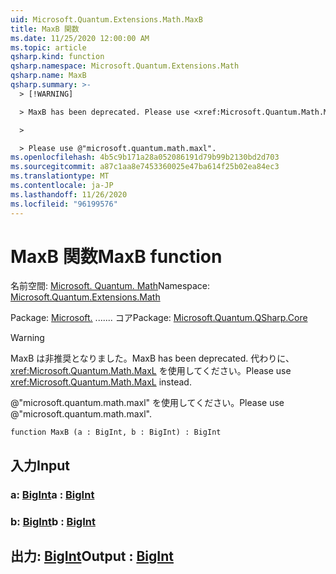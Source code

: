 ```yaml
---
uid: Microsoft.Quantum.Extensions.Math.MaxB
title: MaxB 関数
ms.date: 11/25/2020 12:00:00 AM
ms.topic: article
qsharp.kind: function
qsharp.namespace: Microsoft.Quantum.Extensions.Math
qsharp.name: MaxB
qsharp.summary: >-
  > [!WARNING]

  > MaxB has been deprecated. Please use <xref:Microsoft.Quantum.Math.MaxL> instead.

  >

  > Please use @"microsoft.quantum.math.maxl".
ms.openlocfilehash: 4b5c9b171a28a052086191d79b99b2130bd2d703
ms.sourcegitcommit: a87c1aa8e7453360025e47ba614f25b02ea84ec3
ms.translationtype: MT
ms.contentlocale: ja-JP
ms.lasthandoff: 11/26/2020
ms.locfileid: "96199576"
---
```

# <a name="maxb-function"></a><span data-ttu-id="4dae5-102">MaxB 関数</span><span class="sxs-lookup"><span data-stu-id="4dae5-102">MaxB function</span></span>

<span data-ttu-id="4dae5-103">名前空間: [Microsoft. Quantum. Math](xref:Microsoft.Quantum.Extensions.Math)</span><span class="sxs-lookup"><span data-stu-id="4dae5-103">Namespace: [Microsoft.Quantum.Extensions.Math](xref:Microsoft.Quantum.Extensions.Math)</span></span>

<span data-ttu-id="4dae5-104">Package: [Microsoft.](https://nuget.org/packages/Microsoft.Quantum.QSharp.Core) ....... コア</span><span class="sxs-lookup"><span data-stu-id="4dae5-104">Package: [Microsoft.Quantum.QSharp.Core](https://nuget.org/packages/Microsoft.Quantum.QSharp.Core)</span></span>


> [!WARNING]
> <span data-ttu-id="4dae5-105">MaxB は非推奨となりました。</span><span class="sxs-lookup"><span data-stu-id="4dae5-105">MaxB has been deprecated.</span></span> <span data-ttu-id="4dae5-106">代わりに、<xref:Microsoft.Quantum.Math.MaxL> を使用してください。</span><span class="sxs-lookup"><span data-stu-id="4dae5-106">Please use <xref:Microsoft.Quantum.Math.MaxL> instead.</span></span>
>
> <span data-ttu-id="4dae5-107">@"microsoft.quantum.math.maxl" を使用してください。</span><span class="sxs-lookup"><span data-stu-id="4dae5-107">Please use @"microsoft.quantum.math.maxl".</span></span>



```qsharp
function MaxB (a : BigInt, b : BigInt) : BigInt
```


## <a name="input"></a><span data-ttu-id="4dae5-108">入力</span><span class="sxs-lookup"><span data-stu-id="4dae5-108">Input</span></span>

### <a name="a--bigint"></a><span data-ttu-id="4dae5-109">a: [BigInt](xref:microsoft.quantum.lang-ref.bigint)</span><span class="sxs-lookup"><span data-stu-id="4dae5-109">a : [BigInt](xref:microsoft.quantum.lang-ref.bigint)</span></span>




### <a name="b--bigint"></a><span data-ttu-id="4dae5-110">b: [BigInt](xref:microsoft.quantum.lang-ref.bigint)</span><span class="sxs-lookup"><span data-stu-id="4dae5-110">b : [BigInt](xref:microsoft.quantum.lang-ref.bigint)</span></span>





## <a name="output--bigint"></a><span data-ttu-id="4dae5-111">出力: [BigInt](xref:microsoft.quantum.lang-ref.bigint)</span><span class="sxs-lookup"><span data-stu-id="4dae5-111">Output : [BigInt](xref:microsoft.quantum.lang-ref.bigint)</span></span>


